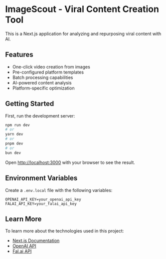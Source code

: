 # ImageScout - Viral Content Creation Tool

This is a Next.js application for analyzing and repurposing viral content with AI.

## Features

- One-click video creation from images
- Pre-configured platform templates
- Batch processing capabilities
- AI-powered content analysis
- Platform-specific optimization

## Getting Started

First, run the development server:

```bash
npm run dev
# or
yarn dev
# or
pnpm dev
# or
bun dev
```

Open [http://localhost:3000](http://localhost:3000) with your browser to see the result.

## Environment Variables

Create a `.env.local` file with the following variables:

```
OPENAI_API_KEY=your_openai_api_key
FALAI_API_KEY=your_falai_api_key
```

## Learn More

To learn more about the technologies used in this project:

- [Next.js Documentation](https://nextjs.org/docs)
- [OpenAI API](https://platform.openai.com/docs)
- [Fal.ai API](https://docs.fal.ai)
